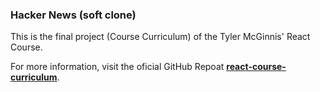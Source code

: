 ### Hacker News (soft clone)

This is the final project (Course Curriculum) of the Tyler McGinnis' React Course.


For more information, visit the oficial GitHub Repoat __[react-course-curriculum](https://github.com/uidotdev/react-course-curriculum)__.
